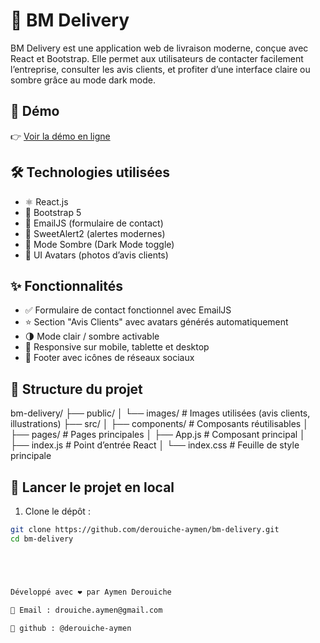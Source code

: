 # 🚚 BM Delivery

BM Delivery est une application web de livraison moderne, conçue avec React et Bootstrap. Elle permet aux utilisateurs de contacter facilement l’entreprise, consulter les avis clients, et profiter d’une interface claire ou sombre grâce au mode dark mode.

## 🔗 Démo

👉 [Voir la démo en ligne](https://delivery-667x3c10o-derouiche-aymens-projects.vercel.app)


## 🛠️ Technologies utilisées

- ⚛️ React.js
- 🎨 Bootstrap 5
- 💌 EmailJS (formulaire de contact)
- 💬 SweetAlert2 (alertes modernes)
- 🌙 Mode Sombre (Dark Mode toggle)
- 👤 UI Avatars (photos d’avis clients)

## ✨ Fonctionnalités

- ✅ Formulaire de contact fonctionnel avec EmailJS
- ⭐ Section "Avis Clients" avec avatars générés automatiquement
- 🌗 Mode clair / sombre activable
- 📱 Responsive sur mobile, tablette et desktop
- 🔗 Footer avec icônes de réseaux sociaux

## 📁 Structure du projet

bm-delivery/
├── public/
│ └── images/ # Images utilisées (avis clients, illustrations)
├── src/
│ ├── components/ # Composants réutilisables
│ ├── pages/ # Pages principales
│ ├── App.js # Composant principal
│ ├── index.js # Point d’entrée React
│ └── index.css # Feuille de style principale

## 🚀 Lancer le projet en local

1. Clone le dépôt :
```bash
git clone https://github.com/derouiche-aymen/bm-delivery.git
cd bm-delivery





Développé avec ❤️ par Aymen Derouiche

📧 Email : drouiche.aymen@gmail.com

📸 github : @derouiche-aymen